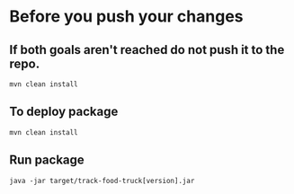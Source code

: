 # Before you push your changes
## If both goals aren't reached do not push it to the repo.
`mvn clean install`

## To deploy package
`mvn clean install`
## Run package
`java -jar target/track-food-truck[version].jar`